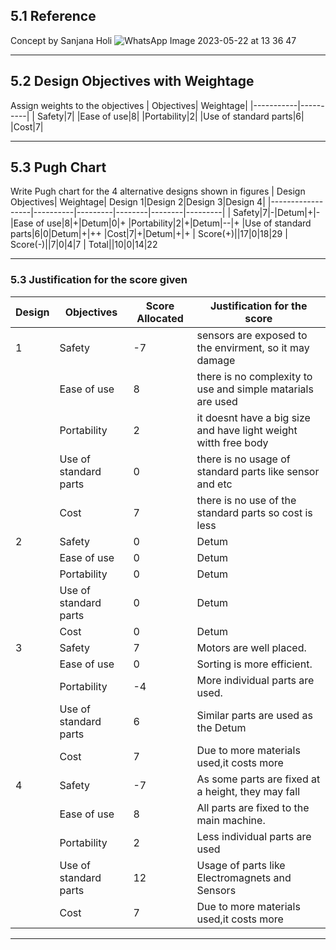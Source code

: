 ## 5.1 Reference
  Concept by Sanjana Holi
![WhatsApp Image 2023-05-22 at 13 36 47](https://github.com/CEER-C/C12/assets/132896088/be0686fe-15bc-4708-b516-16667ce53c8d)
***

## 5.2 Design Objectives with Weightage
Assign weights to the objectives
| Objectives| Weightage|
|-----------|----------|
| Safety|7|
|Ease of use|8|
|Portability|2|
|Use of standard parts|6|
|Cost|7|
***


## 5.3 Pugh Chart
Write Pugh chart for the 4 alternative designs shown in figures
| Design Objectives| Weightage| Design 1|Design 2|Design 3|Design 4|
|------------------|----------|---------|--------|--------|---------|
| Safety|7|-|Detum|+|-
|Ease of use|8|+|Detum|0|+
|Portability|2|+|Detum|--|+
|Use of standard parts|6|0|Detum|+|++
|Cost|7|+|Detum|+|+
 | Score(+)||17|0|18|29
 | Score(-)||7|0|4|7
| Total||10|0|14|22
***

### 5.3 Justification for the score given
|Design| Objectives| Score Allocated| Justification for the score|
|------|-----------|----------------|-----------------------------|
|1|Safety|-7|sensors are exposed to the envirment, so it may damage|
| | Ease of use|8|there is no complexity to use and simple matarials are used|
|  |Portability|2|it doesnt have a big size and have light weight witth free body|
| |Use of standard parts|0|there is no usage of standard parts like sensor and etc|
| | Cost|7|there is no use of the standard parts so cost is less|
|2|Safety|0|Detum|
| | Ease of use|0|Detum|
|  |Portability|0|Detum|
| |Use of standard parts|0|Detum|
| | Cost|0|Detum|
|3|Safety|7|Motors are well placed.
| | Ease of use|0|Sorting is more efficient.
|  |Portability|-4|More individual parts are used.
| |Use of standard parts|6| Similar parts are used as the Detum
| | Cost|7|Due to more materials used,it costs more
|4|Safety|-7|As some parts are fixed at a height, they may fall
| | Ease of use|8|All parts are fixed to the main machine.
|  |Portability|2|Less individual parts are used
| |Use of standard parts|12|Usage of parts like Electromagnets and  Sensors
| | Cost|7|Due to more materials used,it costs more
***